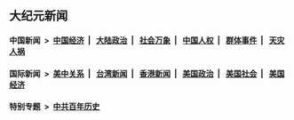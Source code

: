 ## 大纪元新闻

#### 中国新闻 &nbsp;>&nbsp; [中国经济](indexes/ncid283/README.md?07181245) &nbsp;| &nbsp; [大陆政治](indexes/ncid277/README.md?07181245) &nbsp;| &nbsp; [社会万象](indexes/ncid282/README.md?07181245) &nbsp;| &nbsp; [中国人权](indexes/ncid278/README.md?07181245) &nbsp;| &nbsp; [群体事件](indexes/ncid279/README.md?07181245) &nbsp;| &nbsp; [天灾人祸](indexes/ncid280/README.md?07181245)

#### 国际新闻 &nbsp;>&nbsp; [美中关系](indexes/nf1412576/README.md?07181245) &nbsp;| &nbsp; [台湾新闻](indexes/ncid1349361/README.md?07181245) &nbsp;| &nbsp; [香港新闻](indexes/ncid1349362/README.md?07181245) &nbsp;| &nbsp; [美国政治](indexes/ncid1078159/README.md?07181245) &nbsp;| &nbsp; [美国社会](indexes/ncid1078160/README.md?07181245) &nbsp;| &nbsp; [美国经济](indexes/ncid1078158/README.md?07181245)

#### 特别专题 &nbsp;>&nbsp; [中共百年历史](https://github.com/easy2view/epoch-special/blob/master/README.md?07181245)  

